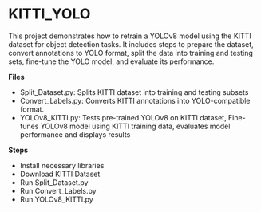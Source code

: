 # KITTI_YOLO
This project demonstrates how to retrain a YOLOv8 model using the KITTI dataset for object detection tasks. It includes steps to prepare the dataset, convert annotations to YOLO format, split the data into training and testing sets, fine-tune the YOLO model, and evaluate its performance.

**Files**
- Split_Dataset.py: Splits KITTI dataset into training and testing subsets
- Convert_Labels.py: Converts KITTI annotations into YOLO-compatible format.
- YOLOv8_KITTI.py: Tests pre-trained YOLOv8 on KITTI dataset, Fine-tunes YOLOv8 model using KITTI training data, evaluates model performance and displays results

**Steps**
- Install necessary libraries
- Download KITTI Dataset
- Run Split_Dataset.py
- Run Convert_Labels.py
- Run YOLOv8_KITTI.py
